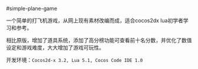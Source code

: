 #simple-plane-game

一个简单的打飞机游戏，从网上现有素材改编而成，适合cocos2dx lua初学者学习和参考。

相比原版，增加了道具系统，添加了高分榜功能可查看前十名分数，并优化了数值设定和游戏难度，大大增加了游戏可玩性。

开发环境：`Cocos2d-x 3.2, Lua 5.1, Cocos Code IDE 1.0`